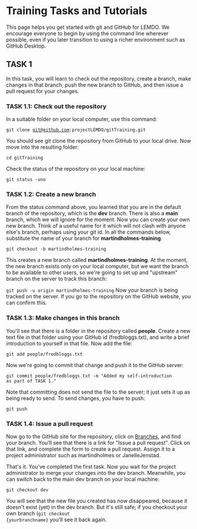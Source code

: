 # Training Tasks and Tutorials

This page helps you get started with git and GitHub for LEMDO. We encourage everyone to begin by using the command line wherever possible, even if you later transition to using a richer environment such as GitHub Desktop.

## TASK 1

In this task, you will learn to check out the repository, create a branch, make changes in that branch, push the new branch to GitHub, and then issue a pull request for your changes.

### TASK 1.1: Check out the repository

In a suitable folder on your local computer, use this command:

<code>git clone git@github.com:projectLEMDO/gitTraining.git</code>

You should see git clone the repository from GitHub to your local drive. Now move into the resulting folder:

<code>cd gitTraining</code>

Check the status of the repository on your local machine:

<code>git status -uno</code>

### TASK 1.2: Create a new branch

From the status command above, you learned that you are in the default branch of the repository, which is the **dev** branch. There is also a **main** branch, which we will ignore for the moment. Now you can create your own new branch. Think of a useful name for it which will not clash with anyone else's branch, perhaps using your git id. In all the commands below, substitute the name of your branch for **martindholmes-training**.

<code>git checkout -b martindholmes-training</code>

This creates a new branch called **martindholmes-training**. At the moment, the new branch exists only on your local computer, but we want the branch to be available to other users, so we're going to set up and "upstream" branch on the server to track this branch:

<code>git push -u origin martindholmes-training</code>
Now your branch is being tracked on the server. If you go to the repository on the GitHub website, you can confirm this.

### TASK 1.3: Make changes in this branch

You'll see that there is a folder in the repository called **people**. Create a new text file in that folder using your GitHub id (fredbloggs.txt), and write a brief introduction to yourself in that file. Now add the file:

<code>git add people/fredbloggs.txt</code>

Now we're going to commit that change and push it to the GitHub server:

<code>git commit people/fredbloggs.txt -m "Added my self-introduction as part of TASK 1."</code>

Note that committing does not send the file to the server; it just sets it up as being ready to send. To send changes, you have to push:

<code>git push</code>

### TASK 1.4: Issue a pull request

Now go to the GitHub site for the repository, click on [Branches](https://github.com/projectLEMDO/gitTraining/branches), and find your branch. You'll see that there is a link for "Issue a pull request". Click on that link, and complete the form to create a pull request. Assign it to a project administrator such as martindholmes or JanelleJenstad.

That's it. You've completed the first task. Now you wait for the project administrator to merge your changes into the dev branch. Meanwhile, you can switch back to the main dev branch on your local machine:

<code>git checkout dev</code>

You will see that the new file you created has now disappeared, because it doesn't exist (yet) in the dev branch. But it's still safe; if you checkout your own branch (<code>git checkout {yourbranchname}</code> you'll see it back again.
